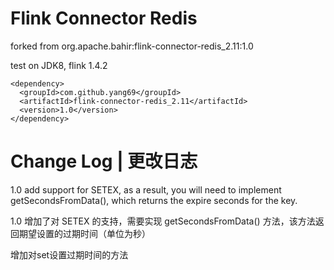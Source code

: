 # Flink Connector Redis

forked from org.apache.bahir:flink-connector-redis_2.11:1.0

test on JDK8, flink 1.4.2

```
<dependency>
  <groupId>com.github.yang69</groupId>
  <artifactId>flink-connector-redis_2.11</artifactId>
  <version>1.0</version>
</dependency>
```

# Change Log | 更改日志

1.0 add support for SETEX, as a result, you will need to implement getSecondsFromData(), which returns the expire seconds for the key.

1.0 增加了对 SETEX 的支持，需要实现 getSecondsFromData() 方法，该方法返回期望设置的过期时间（单位为秒）

增加对set设置过期时间的方法

